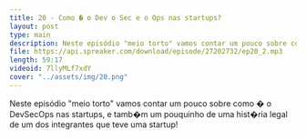 ```yaml
---
title: 20 - Como � o Dev o Sec e o Ops nas startups?
layout: post
type: main
description: Neste episódio "meio torto" vamos contar um pouco sobre como � o DevSecOps nas startups, e tamb�m um pouquinho de uma hist�ria legal de um dos integrantes que teve uma startup!
file: https://api.spreaker.com/download/episode/27202732/ep20_2.mp3
length: 59:17
videoid: 7llyMLf7xdY
cover: "../assets/img/20.png"
---
```


Neste episódio "meio torto" vamos contar um pouco sobre como � o DevSecOps nas startups, e tamb�m um pouquinho de uma hist�ria legal de um dos integrantes que teve uma startup!